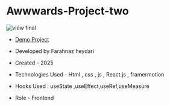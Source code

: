 # Awwwards-Project-two


![view final](https://github.com/user-attachments/assets/f64fec53-d394-40cf-a75e-a9b97306f7d8)

- [Demo Project](https://awwwards-project-two.vercel.app/)

- Developed by Farahnaz heydari

- Created - 2025

- Technologies Used - Html , css , js , React.js , framermotion

- Hooks Used : useState ,useEffect,useRef,useMeasure

- Role - Frontend

